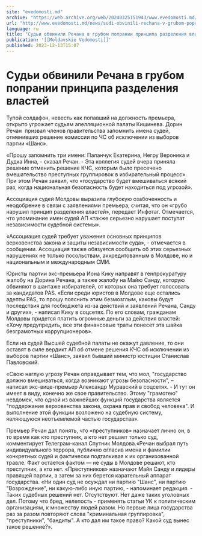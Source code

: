 ```yaml
---
site: "evedomosti.md"
archive: "https://web.archive.org/web/20240325151943/www.evedomosti.md/news/sudi-obvinili-rechana-v-grubom-popranii-principa-razdeleniya"
url: "http://www.evedomosti.md/news/sudi-obvinili-rechana-v-grubom-popranii-principa-razdeleniya"
language: ru
title: "Судьи обвинили Речана в грубом попрании принципа разделения властей"
publication: '[[Moldavskie Vedomosti]]'
published: 2023-12-13T15:07
---
```


# Судьи обвинили Речана в грубом попрании принципа разделения властей

Тупой солдафон, невесть как попавший на должность премьера, открыто угрожает судьям апелляционной палаты Кишинева. Дорин Речан  призвал членов правительства запомнить имена судей, отменивших решение комиссии по ЧС об исключении из выборов партии «Шанс».

«Прошу запомнить три имени: Паланчук Екатерина, Негру Вероника и Дудка Инна, - сказал Речан. - Эта коллегия судей вчера приняла решение отменить решение КЧС, которым было пресечено вмешательство преступных группировок в избирательный процесс». При этом Речан заявил, что «государство будет вмешиваться всякий раз, когда национальная безопасность будет находиться под угрозой».

Ассоциация судей Молдовы выразила глубокую озабоченность и неодобрение в связи с заявлениями премьера, считая, что он «грубо нарушил принцип разделения властей», передает Инфотаг. Отмечается, что упоминание имен судей АП «также серьезно нарушает постулат независимости судебной системы».

«Ассоциация судей требует уважения основных принципов верховенства закона и защиты независимости суда», - отмечается в сообщении. Ассоциация также обязуется сообщить об этих серьезных нарушениях не только посольствам, аккредитованным в Молдове, но и национальным и международным СМИ.

Юристы партии экс-премьера Иона Кику направят в генпрокуратуру жалобу на Дорина Речана, а также жалобу на Майю Санду, которую обвиняют в шантаже избирателей, от которых она требует голосовать за кандидатов PAS. «Если среди юристов в Молдове еще остались адепты PAS, то прошу пояснить этим безмозглым, каковы будут последствия для госбюджета из-за действий и заявлений Речана, Санду и других», - написал Кику в соцсетях. По его словам, гражданам Молдовы придется платить огромные деньги за действия властей: «Хочу предупредить, все эти финансовые траты понесет эта шайка безграмотных коррупционеров».

Если на судей Высшей судебной палаты не окажут давление, то они оставят в силе вердикт АП об отмене решения КЧС об исключении из выборов партии «Шанс», заявил бывший министр юстиции Станислав Павловский.

«Свою наглую угрозу Речан оправдывает тем, что мол, "государство должно вмешиваться, когда возникают угрозы безопасности", – написал экс-вице-премьер Александр Муравский в соцсетях. - И тут он имеет в виду, конечно же свое правительство. Этому "грамотею" невдомек, что одной из важнейших функций государства является "поддержание верховенства закона, охрана прав и свобод человека". И выполнение этой функции возложено на судебную систему, являющуюся неотъемлемой частью государства».

Премьер Речан дал понять, что «преступников» назначает лично он, в то время как кто преступник, а кто нет решает только суд, комментирует Телеграм-канал Спутник Молдова.«Речан выбрал путь индивидуального террора, публично огласив имена и фамилии конкретных судей и фактически подталкивая к их организованной травле. Факт остается фактом — не суды в Молдове решают, кто преступник, а кто нет. «Преступников» назначают Майя Санду и лидеры правящей партии, а затем за них берется карательный аппарат государства. «Ни один суд не осуждал ни партию "Шанс", ни партию "Возрождение", ни какую-либо иную партию, - напоминает редакция. - Таких судебных решений нет. Отсутствуют. Нет даже таких уголовных дел. Потому что бред, нелепость - применять статьи УК к политическим организациям, к множеству людей разом. Но первые лица государства раз за разом повторяют слова "криминальная группировка", "преступники", "бандиты". А кто дал им такое право? Какой суд вынес такое решение?».